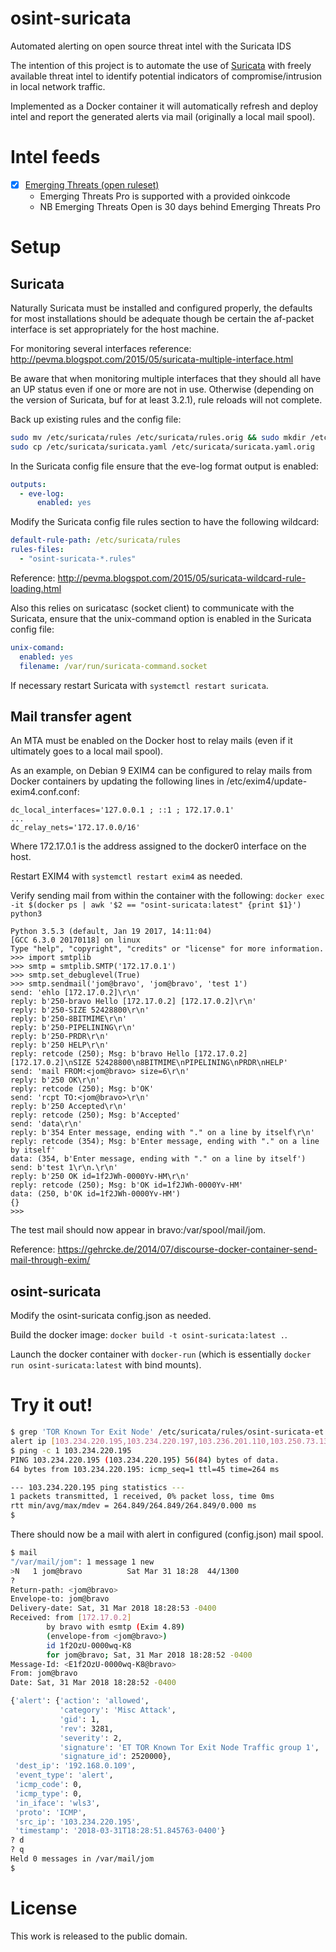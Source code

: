 # osint-suricata
Automated alerting on open source threat intel with the Suricata IDS

The intention of this project is to automate the use of
[Suricata](https://suricata-ids.org/) with freely available threat intel to
identify potential indicators of compromise/intrusion in local network traffic.

Implemented as a Docker container it will automatically refresh and deploy intel
and report the generated alerts via mail (originally a local mail spool).

# Intel feeds
- [x] [Emerging Threats (open ruleset)](https://www.proofpoint.com/us/products/et-intelligence)
  - Emerging Threats Pro is supported with a provided oinkcode
  - NB Emerging Threats Open is 30 days behind Emerging Threats Pro

# Setup
## Suricata
Naturally Suricata must be installed and configured properly, the defaults for
most installations should be adequate though be certain the af-packet interface
is set appropriately for the host machine.

For monitoring several interfaces reference: http://pevma.blogspot.com/2015/05/suricata-multiple-interface.html

Be aware that when monitoring multiple interfaces that they should all have an
UP status even if one or more are not in use.  Otherwise (depending on the
version of Suricata, buf for at least 3.2.1), rule reloads will not complete.

Back up existing rules and the config file:
```sh
sudo mv /etc/suricata/rules /etc/suricata/rules.orig && sudo mkdir /etc/suricata/rules
sudo cp /etc/suricata/suricata.yaml /etc/suricata/suricata.yaml.orig
```

In the Suricata config file ensure that the eve-log format output is enabled:
```yaml
outputs:
  - eve-log:
      enabled: yes
```

Modify the Suricata config file rules section to have the following wildcard:
```yaml
default-rule-path: /etc/suricata/rules
rules-files:
  - "osint-suricata-*.rules"
```
Reference: http://pevma.blogspot.com/2015/05/suricata-wildcard-rule-loading.html

Also this relies on suricatasc (socket client) to communicate with the Suricata,
ensure that the unix-command option is enabled in the Suricata config file:
```yaml
unix-comand:
  enabled: yes
  filename: /var/run/suricata-command.socket
```

If necessary restart Suricata with `systemctl restart suricata`.

## Mail transfer agent
An MTA must be enabled on the Docker host to relay mails (even if it ultimately
goes to a local mail spool).

As an example, on Debian 9 EXIM4 can be configured to relay mails from Docker
containers by updating the following lines in /etc/exim4/update-exim4.conf.conf:
```
dc_local_interfaces='127.0.0.1 ; ::1 ; 172.17.0.1'
...
dc_relay_nets='172.17.0.0/16'
```
Where 172.17.0.1 is the address assigned to the docker0 interface on the host.

Restart EXIM4 with `systemctl restart exim4` as needed.

Verify sending mail from within the container with the following:
`docker exec -it $(docker ps | awk '$2 == "osint-suricata:latest" {print $1}') python3`
```pycon
Python 3.5.3 (default, Jan 19 2017, 14:11:04)
[GCC 6.3.0 20170118] on linux
Type "help", "copyright", "credits" or "license" for more information.
>>> import smtplib
>>> smtp = smtplib.SMTP('172.17.0.1')
>>> smtp.set_debuglevel(True)
>>> smtp.sendmail('jom@bravo', 'jom@bravo', 'test 1')
send: 'ehlo [172.17.0.2]\r\n'
reply: b'250-bravo Hello [172.17.0.2] [172.17.0.2]\r\n'
reply: b'250-SIZE 52428800\r\n'
reply: b'250-8BITMIME\r\n'
reply: b'250-PIPELINING\r\n'
reply: b'250-PRDR\r\n'
reply: b'250 HELP\r\n'
reply: retcode (250); Msg: b'bravo Hello [172.17.0.2] [172.17.0.2]\nSIZE 52428800\n8BITMIME\nPIPELINING\nPRDR\nHELP'
send: 'mail FROM:<jom@bravo> size=6\r\n'
reply: b'250 OK\r\n'
reply: retcode (250); Msg: b'OK'
send: 'rcpt TO:<jom@bravo>\r\n'
reply: b'250 Accepted\r\n'
reply: retcode (250); Msg: b'Accepted'
send: 'data\r\n'
reply: b'354 Enter message, ending with "." on a line by itself\r\n'
reply: retcode (354); Msg: b'Enter message, ending with "." on a line by itself'
data: (354, b'Enter message, ending with "." on a line by itself')
send: b'test 1\r\n.\r\n'
reply: b'250 OK id=1f2JWh-0000Yv-HM\r\n'
reply: retcode (250); Msg: b'OK id=1f2JWh-0000Yv-HM'
data: (250, b'OK id=1f2JWh-0000Yv-HM')
{}
>>>
```

The test mail should now appear in bravo:/var/spool/mail/jom.

Reference: https://gehrcke.de/2014/07/discourse-docker-container-send-mail-through-exim/

## osint-suricata
Modify the osint-suricata config.json as needed.

Build the docker image: `docker build -t osint-suricata:latest .`.

Launch the docker container with `docker-run` (which is essentially
`docker run osint-suricata:latest` with bind mounts).

# Try it out!
```sh
$ grep 'TOR Known Tor Exit Node' /etc/suricata/rules/osint-suricata-et.rules | head -1
alert ip [103.234.220.195,103.234.220.197,103.236.201.110,103.250.73.13,103.27.124.82,103.28.52.93,103.29.70.23,103.3.61.114,103.8.79.229,104.192.0.58] any -> $HOME_NET any (msg:"ET TOR Known Tor Exit Node Traffic group 1"; reference:url,doc.emergingthreats.net/bin/view/Main/TorRules; threshold: type limit, track by_src, seconds 60, count 1; classtype:misc-attack; flowbits:set,ET.TorIP; sid:2520000; rev:3281;)
$ ping -c 1 103.234.220.195
PING 103.234.220.195 (103.234.220.195) 56(84) bytes of data.
64 bytes from 103.234.220.195: icmp_seq=1 ttl=45 time=264 ms

--- 103.234.220.195 ping statistics ---
1 packets transmitted, 1 received, 0% packet loss, time 0ms
rtt min/avg/max/mdev = 264.849/264.849/264.849/0.000 ms
$
```

There should now be a mail with alert in configured (config.json) mail spool.
```sh
$ mail
"/var/mail/jom": 1 message 1 new
>N   1 jom@bravo          Sat Mar 31 18:28  44/1300
?
Return-path: <jom@bravo>
Envelope-to: jom@bravo
Delivery-date: Sat, 31 Mar 2018 18:28:53 -0400
Received: from [172.17.0.2]
        by bravo with esmtp (Exim 4.89)
        (envelope-from <jom@bravo>)
        id 1f2OzU-0000wq-K8
        for jom@bravo; Sat, 31 Mar 2018 18:28:52 -0400
Message-Id: <E1f2OzU-0000wq-K8@bravo>
From: jom@bravo
Date: Sat, 31 Mar 2018 18:28:52 -0400

{'alert': {'action': 'allowed',
           'category': 'Misc Attack',
           'gid': 1,
           'rev': 3281,
           'severity': 2,
           'signature': 'ET TOR Known Tor Exit Node Traffic group 1',
           'signature_id': 2520000},
 'dest_ip': '192.168.0.109',
 'event_type': 'alert',
 'icmp_code': 0,
 'icmp_type': 0,
 'in_iface': 'wls3',
 'proto': 'ICMP',
 'src_ip': '103.234.220.195',
 'timestamp': '2018-03-31T18:28:51.845763-0400'}
? d
? q
Held 0 messages in /var/mail/jom
$
```

# License
This work is released to the public domain.

<!-- vim: set textwidth=80: -->

